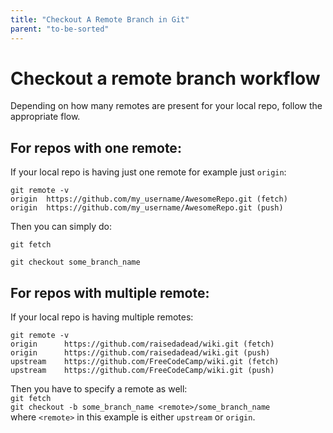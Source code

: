 ```yaml
---
title: "Checkout A Remote Branch in Git"
parent: "to-be-sorted"
---
```


# Checkout a remote branch workflow

Depending on how many remotes are present for your local repo, follow the appropriate flow.

## For repos with one remote:

If your local repo is having just one remote for example just `origin`:

    git remote -v
    origin  https://github.com/my_username/AwesomeRepo.git (fetch)
    origin  https://github.com/my_username/AwesomeRepo.git (push)

Then you can simply do:  

`git fetch`  

`git checkout some_branch_name`

## For repos with multiple remote:

If your local repo is having multiple remotes:

    git remote -v
    origin      https://github.com/raisedadead/wiki.git (fetch)
    origin      https://github.com/raisedadead/wiki.git (push)
    upstream    https://github.com/FreeCodeCamp/wiki.git (fetch)
    upstream    https://github.com/FreeCodeCamp/wiki.git (push)

Then you have to specify a remote as well:  
`git fetch`  
`git checkout -b some_branch_name <remote>/some_branch_name`  
where `<remote>` in this example is either `upstream` or `origin`.
